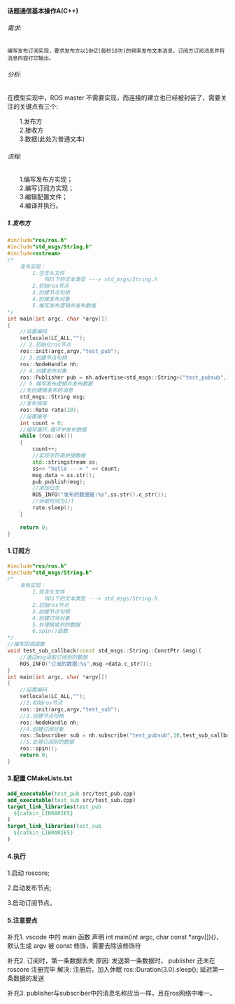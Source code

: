#### 话题通信基本操作A(C++)

###### 需求:
    编写发布订阅实现，要求发布方以10HZ(每秒10次)的频率发布文本消息，订阅方订阅消息并将消息内容打印输出。

###### 分析:

在模型实现中，ROS master 不需要实现，而连接的建立也已经被封装了，需要关注的关键点有三个:

&emsp;&emsp;1.发布方\
&emsp;&emsp;2.接收方\
&emsp;&emsp;3.数据(此处为普通文本)


###### 流程:

&emsp;&emsp;1.编写发布方实现；\
&emsp;&emsp;2.编写订阅方实现；\
&emsp;&emsp;3.编辑配置文件；\
&emsp;&emsp;4.编译并执行。


##### 1.发布方
```cpp
#include"ros/ros.h"
#include"std_msgs/String.h"
#include<sstream>
/*
    发布实现：
        1.包含头文件
            ROS下的文本类型 ---> std_msgs/String.h
        2.初始ros节点
        3.创建节点句柄
        4.创建发布对象
        5.编写发布逻辑并发布数据
*/
int main(int argc, char *argv[])
{
    //设置编码
    setlocale(LC_ALL,"");
    // 2.初始化ros节点
    ros::init(argc,argv,"test_pub");
    // 3.创建节点句柄
    ros::NodeHandle nh;
    // 4.创建发布对象
    ros::Publisher pub = nh.advertise<std_msgs::String>("test_pubsub",10);
    // 5.编写发布逻辑并发布数据
    //先创建被发布的消息
    std_msgs::String msg;
    //发布频率
    ros::Rate rate(10);
    //设置编号
    int count = 0;
    //编写循环,循环中发布数据
    while (ros::ok())
    {
        count++;
        //实现字符串拼接数据
        std::stringstream ss;
        ss<< "hello ---> " << count;
        msg.data = ss.str();
        pub.publish(msg);
        //添加日志
        ROS_INFO("发布的数据是:%s",ss.str().c_str());
        //休眠时间为1/f
        rate.sleep();
    }
    
    return 0;
}
```
#### 1.订阅方
```cpp
#include"ros/ros.h"
#include"std_msgs/String.h"
/*
    发布实现：
        1.包含头文件
            ROS下的文本类型 ---> std_msgs/String.h
        2.初始ros节点
        3.创建节点句柄
        4.创建订阅对象
        5.处理接收到的数据 
        6.spin()函数
*/
//编写回调函数
void test_sub_callback(const std_msgs::String::ConstPtr &msg){
    //通过msg读取订阅到的数据
    ROS_INFO("订阅的数据:%s",msg->data.c_str());
}
int main(int argc, char *argv[])
{
    //设置编码
    setlocale(LC_ALL,"");
    //2.初始ros节点
    ros::init(argc,argv,"test_sub");
    //3.创建节点句柄
    ros::NodeHandle nh;
    //4.创建订阅对象
    ros::Subscriber sub = nh.subscribe("test_pubsub",10,test_sub_callback);
    //5.处理订阅到的数据
    ros::spin();
    return 0;
}
```
#### 3.配置 CMakeLists.txt
```cmake
add_executable(test_pub src/test_pub.cpp)
add_executable(test_sub src/test_sub.cpp)
target_link_libraries(test_pub
  ${catkin_LIBRARIES}
)
target_link_libraries(test_sub
  ${catkin_LIBRARIES}
)
```
#### 4.执行

1.启动 roscore;

2.启动发布节点;

3.启动订阅节点。

#### 5.注意要点

补充1.
vscode 中的 main 函数 声明 int main(int argc, char const *argv[]){}，默认生成 argv 被 const 修饰，需要去除该修饰符

补充2.
订阅时，第一条数据丢失
原因: 发送第一条数据时， publisher 还未在 roscore 注册完毕
解决: 注册后，加入休眠 ros::Duration(3.0).sleep(); 延迟第一条数据的发送

补充3.
publisher与subscriber中的消息名称应当一样，且在ros网络中唯一。
